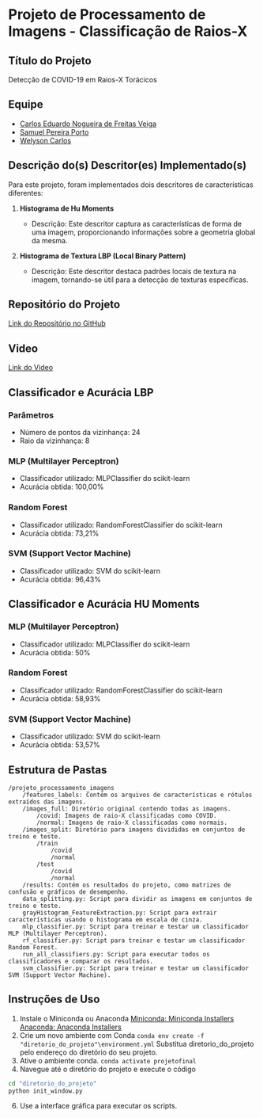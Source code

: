 # Projeto de Processamento de Imagens - Classificação de Raios-X

## Título do Projeto
Detecção de COVID-19 em Raios-X Torácicos

## Equipe
- [Carlos Eduardo Nogueira de Freitas Veiga](https://github.com/cenfv)
- [Samuel Pereira Porto](https://github.com/cenfv)
- [Welyson Carlos](https://github.com/welyson1)

## Descrição do(s) Descritor(es) Implementado(s)
Para este projeto, foram implementados dois descritores de características diferentes:
1. **Histograma de Hu Moments**
   - Descrição: Este descritor captura as características de forma de uma imagem, proporcionando informações sobre a geometria global da mesma.
   
2. **Histograma de Textura LBP (Local Binary Pattern)**
   - Descrição: Este descritor destaca padrões locais de textura na imagem, tornando-se útil para a detecção de texturas específicas.

## Repositório do Projeto
[Link do Repositório no GitHub](https://github.com/smlporto/classificacao-imagens)

## Video
[Link do Video](https://github.com/seu_usuario/nome_do_repositorio)

## Classificador e Acurácia LBP
### Parâmetros
- Número de pontos da vizinhança: 24
- Raio da vizinhança: 8

### MLP (Multilayer Perceptron)
- Classificador utilizado: MLPClassifier do scikit-learn
- Acurácia obtida: 100,00% 
### Random Forest
- Classificador utilizado: RandomForestClassifier do scikit-learn
- Acurácia obtida: 73,21% 
### SVM (Support Vector Machine)
- Classificador utilizado: SVM do scikit-learn
- Acurácia obtida: 96,43%

## Classificador e Acurácia HU Moments
### MLP (Multilayer Perceptron)
- Classificador utilizado: MLPClassifier do scikit-learn
- Acurácia obtida: 50% 
### Random Forest
- Classificador utilizado: RandomForestClassifier do scikit-learn
- Acurácia obtida: 58,93% 
### SVM (Support Vector Machine)
- Classificador utilizado: SVM do scikit-learn
- Acurácia obtida: 53,57%

## Estrutura de Pastas
```plaintext
/projeto_processamento_imagens
    /features_labels: Contém os arquivos de características e rótulos extraídos das imagens.
    /images_full: Diretório original contendo todas as imagens.
        /covid: Imagens de raio-X classificadas como COVID.
        /normal: Imagens de raio-X classificadas como normais.
    /images_split: Diretório para imagens divididas em conjuntos de treino e teste.
        /train
            /covid
            /normal
        /test
            /covid
            /normal
    /results: Contém os resultados do projeto, como matrizes de confusão e gráficos de desempenho.
    data_splitting.py: Script para dividir as imagens em conjuntos de treino e teste.
    grayHistogram_FeatureExtraction.py: Script para extrair características usando o histograma em escala de cinza.
    mlp_classifier.py: Script para treinar e testar um classificador MLP (Multilayer Perceptron).
    rf_classifier.py: Script para treinar e testar um classificador Random Forest.
    run_all_classifiers.py: Script para executar todos os classificadores e comparar os resultados.
    svm_classifier.py: Script para treinar e testar um classificador SVM (Support Vector Machine).
```

## Instruções de Uso
1. Instale o Miniconda ou Anaconda
[Miniconda: Miniconda Installers](https://docs.conda.io/projects/miniconda/en/latest/index.html)
[Anaconda: Anaconda Installers](https://www.anaconda.com/download/)
2. Crie um novo ambiente com Conda
`conda env create -f "diretorio_do_projeto"\environment.yml`
Substitua diretorio_do_projeto pelo endereço do diretório do seu projeto. 
3. Ative o ambiente conda.
`conda activate projetofinal`
5. Navegue até o diretório do projeto e execute o código
```bash
cd "diretorio_do_projeto"
python init_window.py
```
6. Use a interface gráfica para executar os scripts.

